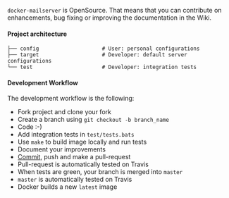 `docker-mailserver` is OpenSource. That means that you can contribute on enhancements, bug fixing or improving the documentation in the Wiki.

#### Project architecture

    ├── config                    # User: personal configurations
    ├── target                    # Developer: default server configurations
    └── test                      # Developer: integration tests

#### Development Workflow

The development workflow is the following:

- Fork project and clone your fork
- Create a branch using `git checkout -b branch_name`
- Code :-)
- Add integration tests in `test/tests.bats`
- Use `make` to build image locally and run tests
- Document your improvements
- [Commit](https://help.github.com/articles/closing-issues-via-commit-messages/), push and make a pull-request
- Pull-request is automatically tested on Travis
- When tests are green, your branch is merged into `master`
- `master` is automatically tested on Travis
- Docker builds a new `latest` image

